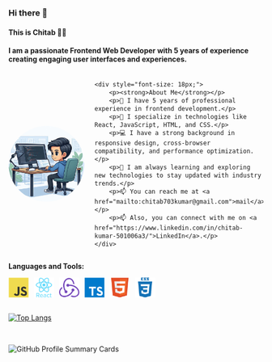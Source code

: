 ### Hi there 👋

#### This is Chitab 🙏🏻
#### I am a passionate Frontend Web Developer with 5 years of experience creating engaging user interfaces and experiences.

<div style="display: flex; align-items: center;">
    <img src="./OIG4.jpeg" alt="Profile Picture" width="150" height="150" style="border-radius: 50%; margin-right: 20px;">

    <div style="font-size: 18px;">
        <p><strong>About Me</strong></p>
        <p>💼 I have 5 years of professional experience in frontend development.</p>
        <p>🚀 I specialize in technologies like React, JavaScript, HTML, and CSS.</p>
        <p>💻 I have a strong background in responsive design, cross-browser compatibility, and performance optimization.</p>
        <p>🌱 I am always learning and exploring new technologies to stay updated with industry trends.</p>
        <p>📫 You can reach me at <a href="mailto:chitab703kumar@gmail.com">mail</a></p>
        <p>📫 Also, you can connect with me on <a href="https://www.linkedin.com/in/chitab-kumar-501006a3/">LinkedIn</a>.</p>
    </div>
</div>

**Languages and Tools:**  

<div style="display: flex; align-items: center;">
    <img src="https://github.com/devicons/devicon/blob/master/icons/javascript/javascript-original.svg" title="JavaScript" alt="JavaScript" width="40" height="40" style="margin-right: 10px;">
    <img src="https://github.com/devicons/devicon/blob/master/icons/react/react-original-wordmark.svg" title="React" alt="React" width="40" height="40" style="margin-right: 10px;">
    <img src="https://github.com/devicons/devicon/blob/master/icons/redux/redux-original.svg" title="Redux" alt="Redux" width="40" height="40" style="margin-right: 10px;">
    <img src="https://github.com/devicons/devicon/blob/master/icons/typescript/typescript-original.svg" title="Typescript" alt="Typescript" width="40" height="40" style="margin-right: 10px;">
    <img src="https://github.com/devicons/devicon/blob/master/icons/html5/html5-original.svg" title="HTML5" alt="HTML" width="40" height="40" style="margin-right: 10px;">
    <img src="https://github.com/devicons/devicon/blob/master/icons/css3/css3-plain-wordmark.svg" title="CSS3" alt="CSS" width="40" height="40" style="margin-right: 10px;">
</div>

<br />

[![Top Langs](https://github-readme-stats.vercel.app/api/top-langs/?username=chitab&theme=cobalt&layout=compact)](https://github.com/chitab/github-readme-stats)

<br />

![GitHub Profile Summary Cards](https://github-profile-summary-cards.vercel.app/api/cards/stats?username=chitab&theme=dracula)

<style>
    img {
        transition: transform 0.3s ease-in-out;
    }

    img:hover {
        transform: scale(1.1);
    }
</style>
